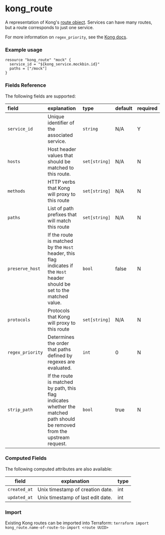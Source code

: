 # kong_route
A representation of Kong's [route object](https://docs.konghq.com/0.14.x/admin-api/#route-object).
Services can have many routes, but a route corresponds to just one service.

For more information on `regex_priority`, see the [Kong docs](https://docs.konghq.com/0.14.x/proxy/#evaluation-order).

### Example usage

```hcl
resource "kong_route" "mock" {
  service_id = "${kong_service.mockbin.id}"
  paths = ["/mock"]
}

```

### Fields Reference
The following fields are supported:

| field     | explanation     | type      | default     | required                         |
| :-------- | :-------------- | :-------- | :---------- | :------------------------------- |
|`service_id`|Unique identifier of the associated service. |`string`| N/A| Y|
|`hosts`|Host header values that should be matched to this route. |`set[string]`| N/A| N|
|`methods`|HTTP verbs that Kong will proxy to this route |`set[string]`| N/A| N|
|`paths`|List of path prefixes that will match this route |`set[string]`| N/A| N|
|`preserve_host`| If the route is matched by the `Host` header, this flag indicates if the `Host` header should be set to the matched value. |`bool`| false| N|
|`protocols`|Protocols that Kong will proxy to this route |`set[string]`| N/A| N|
|`regex_priority`|Determines the order that paths defined by regexes are evaluated. |`int`| 0| N|
|`strip_path`| If the route is matched by path, this flag indicates whether the matched path should be removed from the upstream request. |`bool`| true| N|
### Computed Fields
The following computed attributes are also available:

| field     | explanation     | type    |
|-----------|-----------------|---------|
|`created_at`|Unix timestamp of creation date. |int|
|`updated_at`|Unix timestamp of last edit date. |int|

### Import
Existing Kong routes can be imported into Terraform:
`terraform import kong_route.name-of-route-to-import <route UUID>`
